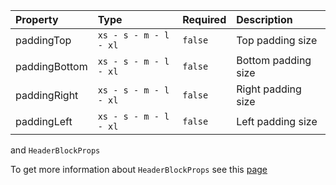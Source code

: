 | Property      | Type                  | Required | Description         |
| :------------ | :-------------------- | :------- | :------------------ |
| paddingTop    | `xs - s - m - l - xl` | `false`  | Top padding size    |
| paddingBottom | `xs - s - m - l - xl` | `false`  | Bottom padding size |
| paddingRight  | `xs - s - m - l - xl` | `false`  | Right padding size  |
| paddingLeft   | `xs - s - m - l - xl` | `false`  | Left padding size   |

and `HeaderBlockProps`

To get more information about `HeaderBlockProps` see this [page](https://preview.gravity-ui.com/page-constructor/?path=/docs/blocks-header--default)
